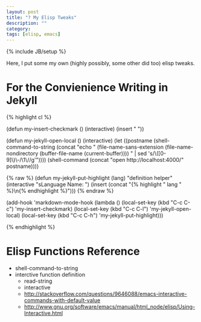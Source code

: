 ```yaml
---
layout: post
title: "? My Elisp Tweaks"
description: ""
category: 
tags: [elisp, emacs]
---
```

{% include JB/setup %}

Here, I put some my own (highly possibly, some other did too) elisp tweaks.

# For the Convienience Writing in Jekyll

{% highlight cl %}

(defun my-insert-checkmark ()
  (interactive)
  (insert " "))

(defun my-jekyll-open-local ()
  (interactive)
  (let ((postname (shell-command-to-string (concat "echo "
						   (file-name-sans-extension (file-name-nondirectory (buffer-file-name (current-buffer))))
						   " | sed 's/\\([0-9]\\)\\-/\\1\\//g'"))))
    (shell-command (concat "open http://localhost:4000/" postname))))

{% raw %}
(defun my-jekyll-put-highlight (lang)
  "definition helper" 
  (interactive "sLanguage Name: ")
  (insert (concat "{% highlight " lang " %}\n{% endhighlight %}")))
{% endraw %}

(add-hook 'markdown-mode-hook 
	  (lambda ()
	    (local-set-key (kbd "C-c C-c") 'my-insert-checkmark)
	    (local-set-key (kbd "C-c C-l") 'my-jekyll-open-local)
	    (local-set-key (kbd "C-c C-h") 'my-jekyll-put-highlight)))

{% endhighlight %}


# Elisp Functions Reference

- shell-command-to-string
- interctive function definition
  - read-string
  - interactive
  - <http://stackoverflow.com/questions/9646088/emacs-interactive-commands-with-default-value>
  - <http://www.gnu.org/software/emacs/manual/html_node/elisp/Using-Interactive.html>

